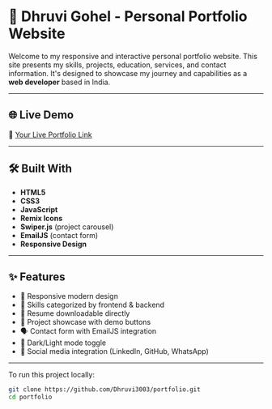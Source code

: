 # 💼 Dhruvi Gohel - Personal Portfolio Website

Welcome to my responsive and interactive personal portfolio website. This site presents my skills, projects, education, services, and contact information. It's designed to showcase my journey and capabilities as a **web developer** based in India.

---

## 🌐 Live Demo

🔗 [Your Live Portfolio Link](#)  

---

## 🛠️ Built With

- **HTML5**
- **CSS3**
- **JavaScript**
- **Remix Icons**
- **Swiper.js** (project carousel)
- **EmailJS** (contact form)
- **Responsive Design**

---

## ✨ Features

- 🎨 Responsive modern design
- 🧠 Skills categorized by frontend & backend
- 📄 Resume downloadable directly
- 💼 Project showcase with demo buttons
- 🗣️ Contact form with EmailJS integration
- 🌙 Dark/Light mode toggle
- 🔗 Social media integration (LinkedIn, GitHub, WhatsApp)

---

To run this project locally:

```bash
git clone https://github.com/Dhruvi3003/portfolio.git
cd portfolio

